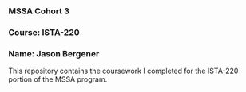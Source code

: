 ### MSSA Cohort 3
### Course: ISTA-220
### Name: Jason Bergener

This repository contains the coursework I completed for the ISTA-220 portion of the MSSA program.
